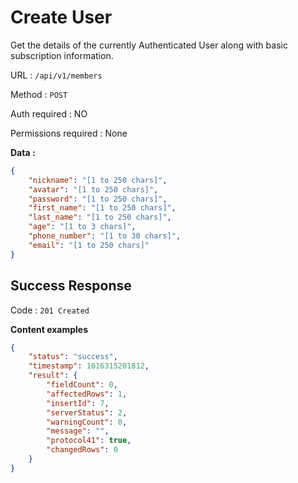 # Create User

Get the details of the currently Authenticated User along with basic subscription information.

URL : `/api/v1/members`

Method : `POST`

Auth required : NO

Permissions required : None

**Data :**

```json
{
    "nickname": "[1 to 250 chars]",
    "avatar": "[1 to 250 chars]",
    "password": "[1 to 250 chars]",
    "first_name": "[1 to 250 chars]",
    "last_name": "[1 to 250 chars]",
    "age": "[1 to 3 chars]",
    "phone_number": "[1 to 30 chars]",
    "email": "[1 to 250 chars]"
}
```

## Success Response

Code : `201 Created`

**Content examples**

```json
{
    "status": "success",
    "timestamp": 1616315201812,
    "result": {
        "fieldCount": 0,
        "affectedRows": 1,
        "insertId": 7,
        "serverStatus": 2,
        "warningCount": 0,
        "message": "",
        "protocol41": true,
        "changedRows": 0
    }
}
```
